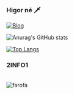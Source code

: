 ### Higor né 🗡️
[![Blog](https://img.shields.io/website?label=HigorAmaral&style=for-the-badge&url=https://google.com/)]()

![Anurag's GitHub stats](https://github-readme-stats.vercel.app/api?username=HigorAmaral&show_icons=true&theme=radical)

[![Top Langs](https://github-readme-stats.vercel.app/api/top-langs/?username=HigorAmaral)](https://github.com/anuraghazra/github-readme-stats)

### 2INFO1

<div style="display: inline-block"><br/>
<img align="center" alt="farofa" src=https://img.shields.io/badge/HTML5-E34F26?style=for-the-badge&logo=html5&logoColor=white>

